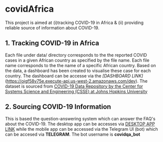 # covidAfrica
This project is aimed at (i)tracking COVID-19 in Africa & (ii) providing reliable source of information about COVID-19. 

## 1. Tracking COVID-19 in Africa
Each file under data/ directory corresponds to the the reported COVID cases in a given African country as specified by the file name. Each file name corresponds to the the name of a specific African country. Based on the data, a dashboard has been created to visualise these case for each country. The dashboard can be accesse via the *[DASHBOARD LINK]*(https://oigf58v75e.execute-api.us-west-2.amazonaws.com/dev). The dataset is sourced from [COVID-19 Data Repository by the Center for Systems Science and Engineering (CSSE) at Johns Hopkins University](https://github.com/CSSEGISandData/COVID-19)

## 2. Sourcing COVID-19 Information

This is based the question-answering system which can answer the FAQ's about the COVID-19. The desktop app can be accesses via [DESKTOP APP LINK](https://lnv3ogx7y8.execute-api.us-west-2.amazonaws.com/dev) while the mobile app can be accessed via the Telegram UI (bot) which can be accesed via **TELEGRAM**. The bot username is **covidqa_bot**
